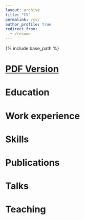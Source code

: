 ```yaml
---
layout: archive
title: "CV"
permalink: /cv/
author_profile: true
redirect_from:
  - /resume
---
```


{% include base_path %}

[PDF Version](rorywatts-cv-september.pdf)
======

Education
======


Work experience
======

  
Skills
======


Publications
======

  
Talks
======

  
Teaching
======

  
